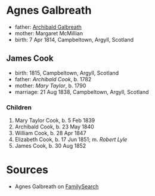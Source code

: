 # Agnes Galbreath

- father: [Archibald Galbreath](galbreath-archibald-1798.md)
- mother: Margaret McMillian
- birth: 7 Apr 1814, Campbeltown, Argyll, Scotland

## James Cook

- birth: 1815, Campbeltown, Argyll, Scotland
- father: *Archibald Cook*, b. 1782
- mother: *Mary Taylor*, b. 1790
- marriage: 21 Aug 1838, Campbeltown, Argyll, Scotland

### Children

1. Mary Taylor Cook, b. 5 Feb 1839
2. Archibald Cook, b. 23 May 1840
3. William Cook, b. 28 Apr 1847
4. Elizabeth Cook, b. 17 Jun 1851; m. *Robert Lyle*
5. James Cook, b. 30 Aug 1852

# Sources

- Agnes Galbreath on [FamilySearch](https://www.familysearch.org/tree/person/details/M1T8-ZDB)
